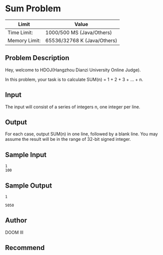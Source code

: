 # Sum Problem

|Limit|Value|
|---|---|
|Time Limit: |1000/500 MS (Java/Others)|
|Memory Limit: |65536/32768 K (Java/Others)|

## Problem Description

Hey, welcome to HDOJ(Hangzhou Dianzi University Online Judge).

In this problem, your task is to calculate SUM(n) = 1 + 2 + 3 + ... + n.

## Input

The input will consist of a series of integers n, one integer per line.

## Output

For each case, output SUM(n) in one line, followed by a blank line. You may assume the result will be in the range of 32-bit signed integer.

## Sample Input

```
1
100
```

## Sample Output

```
1

5050
```

## Author

DOOM III

## Recommend
